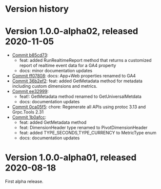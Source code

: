 # Version history

# Version 1.0.0-alpha02, released 2020-11-05

- [Commit b85cd73](https://github.com/googleapis/google-cloud-dotnet/commit/b85cd73):
  - feat: added RunRealtimeReport method that returns a customized report of realtime event data for a GA4 property
  - docs: minor documentation updates
- [Commit ff07808](https://github.com/googleapis/google-cloud-dotnet/commit/ff07808): docs: App+Web properties renamed to GA4
- [Commit 36b2ef2](https://github.com/googleapis/google-cloud-dotnet/commit/36b2ef2): feat: added GetMetadata method for metadata including custom dimensions and metrics.
- [Commit ee32999](https://github.com/googleapis/google-cloud-dotnet/commit/ee32999):
  - feat!: GetMetadata method renamed to GetUniversalMetdata
  - docs: documentation updates
- [Commit 0ca05f5](https://github.com/googleapis/google-cloud-dotnet/commit/0ca05f5): chore: Regenerate all APIs using protoc 3.13 and Grpc.Tools 2.31
- [Commit 1b0afcc](https://github.com/googleapis/google-cloud-dotnet/commit/1b0afcc):
  - feat: added GetMetadata method
  - feat: DimensionHeader type renamed to PivotDimensionHeader
  - feat: added TYPE_SECONDS,TYPE_CURRENCY to MetricType enum
  - docs: documentation updates

# Version 1.0.0-alpha01, released 2020-08-18

First alpha release.
